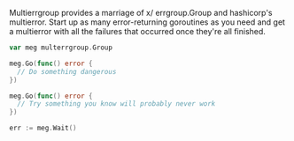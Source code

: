 Multierrgroup provides a marriage of x/ errgroup.Group and hashicorp's
multierror. Start up as many error-returning goroutines as you need and get a
multierror with all the failures that occurred once they're all finished.

```go
var meg multerrgroup.Group

meg.Go(func() error {
  // Do something dangerous
})

meg.Go(func() error {
  // Try something you know will probably never work
})

err := meg.Wait()
```
